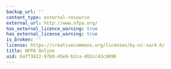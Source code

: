 ```yaml
---
backup_url: ''
content_type: external-resource
external_url: http://www.nfpa.org/
has_external_licence_warning: true
has_external_license_warning: true
is_broken: ''
license: https://creativecommons.org/licenses/by-nc-sa/4.0/
title: NFPA Online
uid: 6aff3422-97b8-45e9-b2ca-d02cc43c9896
---
```

